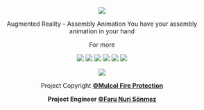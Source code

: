 <p align="center"><p align="center"><a href="https://www.mulcol.com/">
  <img src="https://github.com/FaruNuriSonmez/MulcolAR/blob/master/assets/mulcollogo.png">
 </a></p>

<p align="center"> Augmented Reality - Assembly Animation 
You have your assembly animation in your hand </p>

<p align="center"> For more </p>



<p align="center"> 
<a href="https://play.google.com/store/apps/details?id=com.mulcol.MulcolAR&hl=nl"><img src="https://img.shields.io/badge/MulcolAR-Android-green.svg"></a>
<a href="https://itunes.apple.com/nl/app/mulcolar/id1267530279?mt=8"><img src="https://img.shields.io/badge/MulcolAR-IOS-blue.svg"></a>
<a href="https://www.mulcol.com/multimedia"><img src="https://img.shields.io/badge/MulcolAR-Preview-red.svg"></a>
<a href="https://www.visualstudio.com"><img src="https://img.shields.io/badge/Language-C++-orange.svg"></a>
<a href="https://developer.apple.com/library/content/documentation/Cocoa/Conceptual/ProgrammingWithObjectiveC/Introduction/Introduction.html"><img src="https://img.shields.io/badge/Language-ObjectiveC-orange.svg"></a>
<a href="https://www.w3schools.com"><img src="http://img.shields.io/badge/license-MIT-lightgrey.svg"></a>
</p>



<p align="center"><a href="http://www.farunurisonmez.com">
  <img src="https://github.com/FaruNuriSonmez/MulcolAR/blob/master/assets/mulcolapp.PNG">
</a></p>


<p align="center"> Project Copyright <a href="https://www.mulcol.com/"><strong>©Mulcol Fire Protection</a></b></p>
<p align="center"> Project Engineer <a href="http://www.farunurisonmez.com/"><strong>©Faru Nuri Sönmez</a></b></p>
